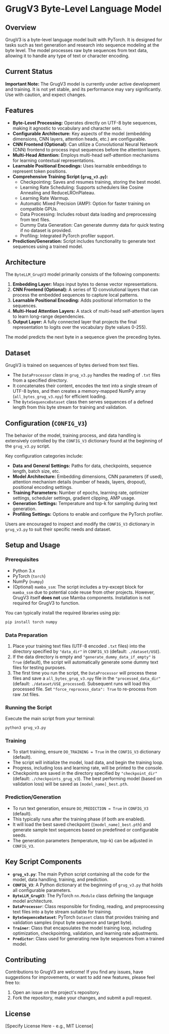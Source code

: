 # GrugV3 Byte-Level Language Model

## Overview
GrugV3 is a byte-level language model built with PyTorch. It is designed for tasks such as text generation and research into sequence modeling at the byte level. The model processes raw byte sequences from text data, allowing it to handle any type of text or character encoding.

## Current Status
**Important Note:** The GrugV3 model is currently under active development and training. It is not yet stable, and its performance may vary significantly. Use with caution, and expect changes.

## Features
*   **Byte-Level Processing:** Operates directly on UTF-8 byte sequences, making it agnostic to vocabulary and character sets.
*   **Configurable Architecture:** Key aspects of the model (embedding dimensions, CNN layers, attention heads, etc.) are configurable.
*   **CNN Frontend (Optional):** Can utilize a Convolutional Neural Network (CNN) frontend to process input sequences before the attention layers.
*   **Multi-Head Attention:** Employs multi-head self-attention mechanisms for learning contextual representations.
*   **Learnable Positional Encodings:** Uses learnable embeddings to represent token positions.
*   **Comprehensive Training Script (`grug_v3.py`):**
    *   Checkpointing: Saves and resumes training, storing the best model.
    *   Learning Rate Scheduling: Supports schedulers like Cosine Annealing and ReduceLROnPlateau.
    *   Learning Rate Warmup.
    *   Automatic Mixed Precision (AMP): Option for faster training on compatible GPUs.
    *   Data Processing: Includes robust data loading and preprocessing from text files.
    *   Dummy Data Generation: Can generate dummy data for quick testing if no dataset is provided.
    *   Profiling: Integrated PyTorch profiler support.
*   **Prediction/Generation:** Script includes functionality to generate text sequences using a trained model.

## Architecture
The `ByteLLM_GrugV3` model primarily consists of the following components:
1.  **Embedding Layer:** Maps input bytes to dense vector representations.
2.  **CNN Frontend (Optional):** A series of 1D convolutional layers that can process the embedded sequences to capture local patterns.
3.  **Learnable Positional Encoding:** Adds positional information to the sequences.
4.  **Multi-Head Attention Layers:** A stack of multi-head self-attention layers to learn long-range dependencies.
5.  **Output Layer:** A fully connected layer that projects the final representation to logits over the vocabulary (byte values 0-255).

The model predicts the next byte in a sequence given the preceding bytes.

## Dataset
GrugV3 is trained on sequences of bytes derived from text files.
*   The `DataProcessor` class in `grug_v3.py` handles the reading of `.txt` files from a specified directory.
*   It concatenates their content, encodes the text into a single stream of UTF-8 bytes, and then creates a memory-mapped NumPy array (`all_bytes_grug_v3.npy`) for efficient loading.
*   The `ByteSequenceDataset` class then serves sequences of a defined length from this byte stream for training and validation.

## Configuration (`CONFIG_V3`)
The behavior of the model, training process, and data handling is extensively controlled by the `CONFIG_V3` dictionary found at the beginning of the `grug_v3.py` script.

Key configuration categories include:
*   **Data and General Settings:** Paths for data, checkpoints, sequence length, batch size, etc.
*   **Model Architecture:** Embedding dimensions, CNN parameters (if used), attention mechanism details (number of heads, layers, dropout), positional encoding settings.
*   **Training Parameters:** Number of epochs, learning rate, optimizer settings, scheduler settings, gradient clipping, AMP usage.
*   **Generation Settings:** Temperature and top-k for sampling during text generation.
*   **Profiling Settings:** Options to enable and configure the PyTorch profiler.

Users are encouraged to inspect and modify the `CONFIG_V3` dictionary in `grug_v3.py` to suit their specific needs and dataset.

## Setup and Usage

### Prerequisites
*   Python 3.x
*   PyTorch (`torch`)
*   NumPy (`numpy`)
*   (Optional) `mamba_ssm`: The script includes a try-except block for `mamba_ssm` due to potential code reuse from other projects. However, GrugV3 itself **does not** use Mamba components. Installation is not required for GrugV3 to function.

You can typically install the required libraries using pip:
```bash
pip install torch numpy
```

### Data Preparation
1.  Place your training text files (UTF-8 encoded `.txt` files) into the directory specified by `"data_dir"` in `CONFIG_V3` (default: `./dataset/USE`).
2.  If the data directory is empty and `"generate_dummy_data_if_empty"` is `True` (default), the script will automatically generate some dummy text files for testing purposes.
3.  The first time you run the script, the `DataProcessor` will process these files and save a `all_bytes_grug_v3.npy` file in the `"processed_data_dir"` (default: `./dataset/USE_processed`). Subsequent runs will load this processed file. Set `"force_reprocess_data": True` to re-process from raw .txt files.

### Running the Script
Execute the main script from your terminal:
```bash
python3 grug_v3.py
```

### Training
*   To start training, ensure `DO_TRAINING = True` in the `CONFIG_V3` dictionary (default).
*   The script will initialize the model, load data, and begin the training loop.
*   Progress, including loss and learning rate, will be printed to the console.
*   Checkpoints are saved in the directory specified by `"checkpoint_dir"` (default: `./checkpoints_grug_v3`). The best performing model (based on validation loss) will be saved as `[model_name]_best.pth`.

### Prediction/Generation
*   To run text generation, ensure `DO_PREDICTION = True` in `CONFIG_V3` (default).
*   This typically runs after the training phase (if both are enabled).
*   It will load the best saved checkpoint (`[model_name]_best.pth`) and generate sample text sequences based on predefined or configurable seeds.
*   The generation parameters (temperature, top-k) can be adjusted in `CONFIG_V3`.

## Key Script Components
*   **`grug_v3.py`**: The main Python script containing all the code for the model, data handling, training, and prediction.
*   **`CONFIG_V3`**: A Python dictionary at the beginning of `grug_v3.py` that holds all configurable parameters.
*   **`ByteLLM_GrugV3`**: The PyTorch `nn.Module` class defining the language model architecture.
*   **`DataProcessor`**: Class responsible for finding, reading, and preprocessing text files into a byte stream suitable for training.
*   **`ByteSequenceDataset`**: PyTorch `Dataset` class that provides training and validation samples (input byte sequence and target byte).
*   **`Trainer`**: Class that encapsulates the model training loop, including optimization, checkpointing, validation, and learning rate adjustments.
*   **`Predictor`**: Class used for generating new byte sequences from a trained model.

## Contributing
Contributions to GrugV3 are welcome! If you find any issues, have suggestions for improvements, or want to add new features, please feel free to:
1.  Open an issue on the project's repository.
2.  Fork the repository, make your changes, and submit a pull request.

## License
[Specify License Here - e.g., MIT License]
